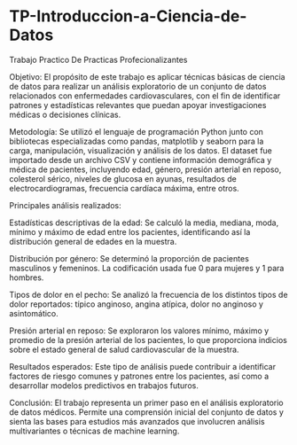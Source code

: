# TP-Introduccion-a-Ciencia-de-Datos
Trabajo Practico De Practicas Profecionalizantes

Objetivo:
El propósito de este trabajo es aplicar técnicas básicas de ciencia de datos para realizar un análisis exploratorio de un conjunto de datos relacionados con enfermedades cardiovasculares, con el fin de identificar patrones y estadísticas relevantes que puedan apoyar investigaciones médicas o decisiones clínicas.

Metodología:
Se utilizó el lenguaje de programación Python junto con bibliotecas especializadas como pandas, matplotlib y seaborn para la carga, manipulación, visualización y análisis de los datos. El dataset fue importado desde un archivo CSV y contiene información demográfica y médica de pacientes, incluyendo edad, género, presión arterial en reposo, colesterol sérico, niveles de glucosa en ayunas, resultados de electrocardiogramas, frecuencia cardíaca máxima, entre otros.

Principales análisis realizados:

Estadísticas descriptivas de la edad:
Se calculó la media, mediana, moda, mínimo y máximo de edad entre los pacientes, identificando así la distribución general de edades en la muestra.

Distribución por género:
Se determinó la proporción de pacientes masculinos y femeninos. La codificación usada fue 0 para mujeres y 1 para hombres.

Tipos de dolor en el pecho:
Se analizó la frecuencia de los distintos tipos de dolor reportados: típico anginoso, angina atípica, dolor no anginoso y asintomático.

Presión arterial en reposo:
Se exploraron los valores mínimo, máximo y promedio de la presión arterial de los pacientes, lo que proporciona indicios sobre el estado general de salud cardiovascular de la muestra.

Resultados esperados:
Este tipo de análisis puede contribuir a identificar factores de riesgo comunes y patrones entre los pacientes, así como a desarrollar modelos predictivos en trabajos futuros.

Conclusión:
El trabajo representa un primer paso en el análisis exploratorio de datos médicos. Permite una comprensión inicial del conjunto de datos y sienta las bases para estudios más avanzados que involucren análisis multivariantes o técnicas de machine learning.

